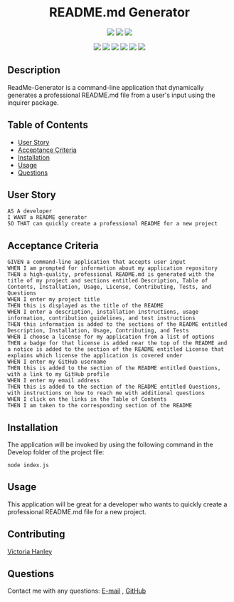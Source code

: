 <h1 align="center">README.md Generator</h1>

<p align="center">
    <img src="https://img.shields.io/github/repo-size/vichanley/readme-generator" />
    <img src="https://img.shields.io/github/languages/top/vichanley/readme-generator"  />
    <img src="https://img.shields.io/github/last-commit/vichanley/readme-generator" >
</p>
  
<p align="center">
    <img src="https://img.shields.io/badge/Javascript-yellow" />
    <img src="https://img.shields.io/badge/jQuery-blue"  />
    <img src="https://img.shields.io/badge/-node.js-green" />
    <img src="https://img.shields.io/badge/-inquirer-red" >
    <img src="https://img.shields.io/badge/-screencastify-lightgrey" />
    <img src="https://img.shields.io/badge/-json-orange" />
</p>

## Description

ReadMe-Generator is a command-line application that dynamically generates a professional README.md file from a user's input using the inquirer package. 

## Table of Contents
- [User Story](#user-story)
- [Acceptance Criteria](#acceptance-criteria)
- [Installation](#installation)
- [Usage](#usage)
- [Questions](#questions)

## User Story
  
```
AS A developer
I WANT a README generator
SO THAT can quickly create a professional README for a new project 
```

## Acceptance Criteria
  
``` 
GIVEN a command-line application that accepts user input
WHEN I am prompted for information about my application repository
THEN a high-quality, professional README.md is generated with the title of my project and sections entitled Description, Table of Contents, Installation, Usage, License, Contributing, Tests, and Questions
WHEN I enter my project title
THEN this is displayed as the title of the README
WHEN I enter a description, installation instructions, usage information, contribution guidelines, and test instructions
THEN this information is added to the sections of the README entitled Description, Installation, Usage, Contributing, and Tests
WHEN I choose a license for my application from a list of options
THEN a badge for that license is added near the top of the README and a notice is added to the section of the README entitled License that explains which license the application is covered under
WHEN I enter my GitHub username
THEN this is added to the section of the README entitled Questions, with a link to my GitHub profile
WHEN I enter my email address
THEN this is added to the section of the README entitled Questions, with instructions on how to reach me with additional questions
WHEN I click on the links in the Table of Contents
THEN I am taken to the corresponding section of the README
```

## Installation

The application will be invoked by using the following command in the Develop folder of the project file: 

`node index.js`

## Usage

This application will be great for a developer who wants to quickly create a professional README.md file for a new project.

## Contributing
[Victoria Hanley](https://github.com/vichanley)

## Questions
Contact me with any questions: [E-mail](mailto:viccantu23@gmail.com) , [GitHub](https://github.com/vichanley)<br />